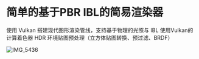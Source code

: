 # 简单的基于PBR IBL的简易渲染器

使用 Vulkan 搭建现代图形渲染管线，支持基于物理的光照与 IBL
使用Vulkan的计算着色器 HDR 环境贴图预处理（立方体贴图转换、预过滤、BRDF）



![IMG_5436](https://github.com/user-attachments/assets/72df8667-d3b8-45fd-b82c-d4782f95bc65)
